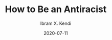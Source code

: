 ---
title: "How to Be an Antiracist"
author: "Ibram X. Kendi"
isbn: "0525509283"
isbn13: "9780525509288"
rating: "5"
publisher: "One World"
pages: "305"
publishYear: "2019"
read: "2020"
goodreads_id: "40265832"
language: "en"
date: "2020-07-11"
---
